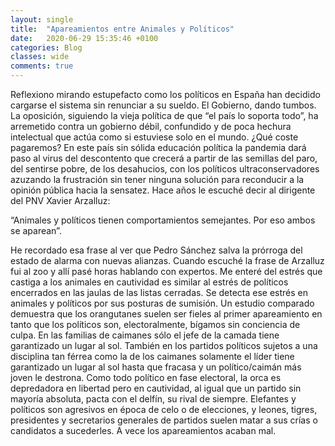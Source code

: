 ```yaml
---
layout: single
title:  "Apareamientos entre Animales y Políticos"
date:   2020-06-29 15:35:46 +0100
categories: Blog
classes: wide
comments: true
---
```

Reflexiono mirando estupefacto como los políticos en España han decidido cargarse el sistema sin renunciar a su sueldo. El Gobierno, dando tumbos. La oposición, siguiendo la vieja política de que “el país lo soporta todo”,  ha arremetido contra un gobierno débil, confundido y de poca hechura intelectual que actúa como si estuviese  solo en el  mundo. ¿Qué coste pagaremos?  En este país sin sólida educación política la pandemia dará paso al virus del descontento que crecerá a partir de las semillas del paro, del sentirse pobre, de los desahucios, con los políticos ultraconservadores azuzando la frustración sin tener ninguna solución para reconducir a la opinión pública  hacia la sensatez. 
Hace años le escuché decir al dirigente del PNV  Xavier Arzalluz: 

“Animales y políticos tienen comportamientos semejantes. Por eso ambos se aparean”. 

He recordado esa frase al ver que Pedro Sánchez salva la prórroga del estado de alarma con nuevas alianzas. 
Cuando escuché la frase de Arzalluz fui al zoo y allí pasé horas hablando con expertos. 
Me enteré del estrés que castiga a los animales en cautividad es similar al estrés de políticos  encerrados  en las jaulas de las listas cerradas. Se detecta ese estrés en animales y políticos por sus posturas de sumisión. 
Un estudio comparado demuestra que los orangutanes suelen ser fieles al primer apareamiento en tanto que los políticos son, electoralmente, bígamos sin conciencia de culpa.
En las familias de caimanes sólo el jefe de la camada tiene garantizado un lugar al sol.  También en los partidos políticos sujetos a una disciplina tan férrea como la de los caimanes solamente el líder tiene garantizado un lugar al sol  hasta que fracasa  y un político/caimán más joven le destrona. Como todo político en fase electoral, la orca es depredadora en libertad pero en cautividad, al igual que un partido sin mayoría absoluta, pacta con el delfín, su rival de siempre. 
Elefantes y políticos son agresivos en época de celo o de elecciones, y leones, tigres, presidentes y secretarios generales de partidos suelen matar a sus crías o candidatos a sucederles. A vece los apareamientos acaban mal.
